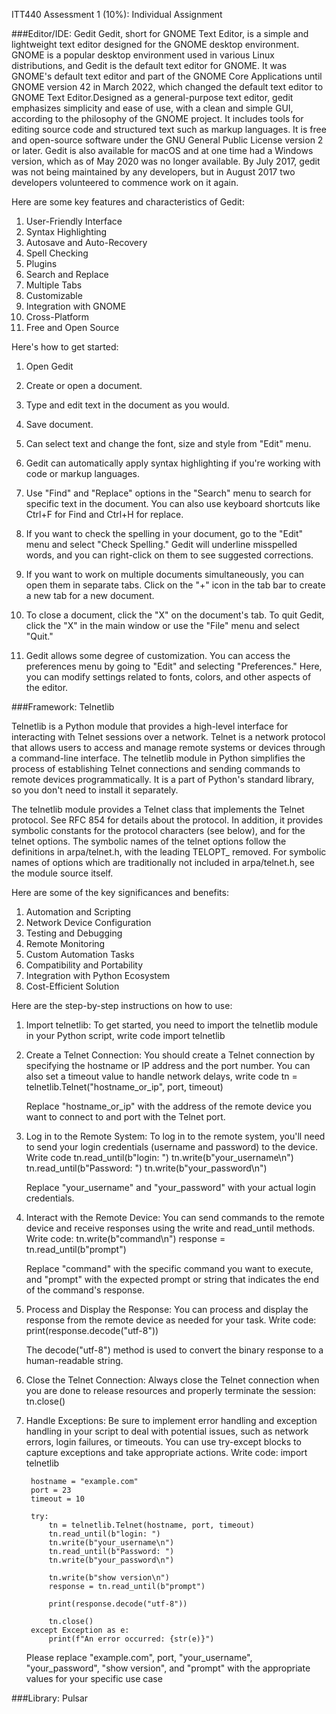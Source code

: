 ITT440
Assessment 1 (10%): Individual Assignment


###Editor/IDE: Gedit
Gedit, short for GNOME Text Editor, is a simple and lightweight text editor designed for the GNOME desktop environment.
GNOME is a popular desktop environment used in various Linux distributions, and Gedit is the default text editor for GNOME.
It was GNOME's default text editor and part of the GNOME Core Applications until GNOME version 42 in March 2022, which 
changed the default text editor to GNOME Text Editor.Designed as a general-purpose text editor, gedit emphasizes simplicity
and ease of use, with a clean and simple GUI, according to the philosophy of the GNOME project. It includes tools for editing 
source code and structured text such as markup languages. It is free and open-source software under the GNU General Public 
License version 2 or later. Gedit is also available for macOS and at one time had a Windows version, which as of May 2020 was 
no longer available. By July 2017, gedit was not being maintained by any developers, but in August 2017 two developers volunteered 
to commence work on it again.

Here are some key features and characteristics of Gedit:
1. User-Friendly Interface
2. Syntax Highlighting
3. Autosave and Auto-Recovery
4. Spell Checking
5. Plugins
6. Search and Replace
7. Multiple Tabs
8. Customizable
9. Integration with GNOME
10. Cross-Platform
11. Free and Open Source


Here's how to get started:
1. Open Gedit

2. Create or open a document.

3. Type and edit text in the document as you would.

4. Save document.

5. Can select text and change the font, size and style from "Edit" menu.

6. Gedit can automatically apply syntax highlighting if you're working with code or markup languages.

7. Use "Find" and "Replace" options in the "Search" menu to search for specific text in the document.
   You can also use keyboard shortcuts like Ctrl+F for Find and Ctrl+H for replace.
   
8. If you want to check the spelling in your document, go to the "Edit" menu and select "Check Spelling." 
   Gedit will underline misspelled words, and you can right-click on them to see suggested corrections.
   
9. If you want to work on multiple documents simultaneously, you can open them in separate tabs. 
   Click on the "+" icon in the tab bar to create a new tab for a new document.
   
10. To close a document, click the "X" on the document's tab. To quit Gedit, click the "X" in the main 
    window or use the "File" menu and select "Quit."
	
11. Gedit allows some degree of customization. You can access the preferences menu by going to "Edit" and 
    selecting "Preferences." Here, you can modify settings related to fonts, colors, and other aspects of the editor.
	
	
	
###Framework: Telnetlib

Telnetlib is a Python module that provides a high-level interface for interacting with Telnet sessions over a network. 
Telnet is a network protocol that allows users to access and manage remote systems or devices through a command-line 
interface. The telnetlib module in Python simplifies the process of establishing Telnet connections and sending 
commands to remote devices programmatically. It is a part of Python's standard library, so you don't need to install it separately.

The telnetlib module provides a Telnet class that implements the Telnet protocol. See RFC 854 for details about the protocol. 
In addition, it provides symbolic constants for the protocol characters (see below), and for the telnet options. 
The symbolic names of the telnet options follow the definitions in arpa/telnet.h, with the leading TELOPT_ removed. 
For symbolic names of options which are traditionally not included in arpa/telnet.h, see the module source itself.

Here are some of the key significances and benefits:
1. Automation and Scripting
2. Network Device Configuration
3. Testing and Debugging
4. Remote Monitoring
5. Custom Automation Tasks
6. Compatibility and Portability
7. Integration with Python Ecosystem
8. Cost-Efficient Solution

Here are the step-by-step instructions on how to use:
1. Import telnetlib: To get started, you need to import the telnetlib module in your Python script, write code 
		import telnetlib

2. Create a Telnet Connection: You should create a Telnet connection by specifying the hostname or IP address and the port number. 
   You can also set a timeout value to handle network delays, write code 
		tn = telnetlib.Telnet("hostname_or_ip", port, timeout)
   
   Replace "hostname_or_ip" with the address of the remote device you want to connect to and port with the Telnet port.
   
3. Log in to the Remote System: To log in to the remote system, you'll need to send your login credentials (username and password) 
   to the device. Write code 
		tn.read_until(b"login: ")
		tn.write(b"your_username\n")
		tn.read_until(b"Password: ")
		tn.write(b"your_password\n")
		
   Replace "your_username" and "your_password" with your actual login credentials.
   
4. Interact with the Remote Device: You can send commands to the remote device and receive responses using the write and read_until methods.
	Write code:
		tn.write(b"command\n")
		response = tn.read_until(b"prompt")
		
	Replace "command" with the specific command you want to execute, and "prompt" with the expected prompt or string that 
	indicates the end of the command's response.
		
5. Process and Display the Response: You can process and display the response from the remote device as needed for your task.
	Write code:
		print(response.decode("utf-8"))
		
	The decode("utf-8") method is used to convert the binary response to a human-readable string.
	
6. Close the Telnet Connection: Always close the Telnet connection when you are done to release resources and properly terminate the session:
		tn.close()
		
7. Handle Exceptions: Be sure to implement error handling and exception handling in your script to deal with potential issues, such as 
network errors, login failures, or timeouts. You can use try-except blocks to capture exceptions and take appropriate actions.
	Write code:
		import telnetlib

		hostname = "example.com"
		port = 23
		timeout = 10

		try:
			tn = telnetlib.Telnet(hostname, port, timeout)
			tn.read_until(b"login: ")
			tn.write(b"your_username\n")
			tn.read_until(b"Password: ")
			tn.write(b"your_password\n")
    
			tn.write(b"show version\n")
			response = tn.read_until(b"prompt")
    
			print(response.decode("utf-8"))
    
			tn.close()
		except Exception as e:
			print(f"An error occurred: {str(e)}")

	Please replace "example.com", port, "your_username", "your_password", "show version", and "prompt" with 
	the appropriate values for your specific use case



###Library: Pulsar
